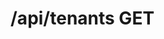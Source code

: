 #  /api/tenants GET

<api-endpoint openapi-path="../../specifications/swagger.json" method="GET" endpoint="/api/tenants"/>